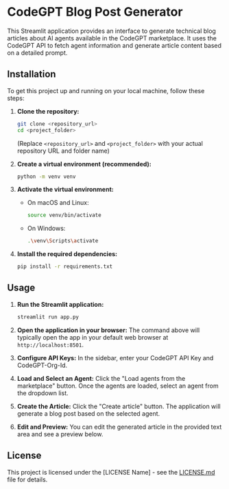 # CodeGPT Blog Post Generator

This Streamlit application provides an interface to generate technical blog articles about AI agents available in the CodeGPT marketplace. It uses the CodeGPT API to fetch agent information and generate article content based on a detailed prompt.

## Installation

To get this project up and running on your local machine, follow these steps:

1.  **Clone the repository:**
    ```bash
    git clone <repository_url>
    cd <project_folder>
    ```
    (Replace `<repository_url>` and `<project_folder>` with your actual repository URL and folder name)

2.  **Create a virtual environment (recommended):**
    ```bash
    python -m venv venv
    ```

3.  **Activate the virtual environment:**
    *   On macOS and Linux:
        ```bash
        source venv/bin/activate
        ```
    *   On Windows:
        ```bash
        .\venv\Scripts\activate
        ```

4.  **Install the required dependencies:**
    ```bash
    pip install -r requirements.txt
    ```

## Usage

1.  **Run the Streamlit application:**
    ```bash
    streamlit run app.py
    ```

2.  **Open the application in your browser:**
    The command above will typically open the app in your default web browser at `http://localhost:8501`.

3.  **Configure API Keys:**
    In the sidebar, enter your CodeGPT API Key and CodeGPT-Org-Id.

4.  **Load and Select an Agent:**
    Click the "Load agents from the marketplace" button. Once the agents are loaded, select an agent from the dropdown list.

5.  **Create the Article:**
    Click the "Create article" button. The application will generate a blog post based on the selected agent.

6.  **Edit and Preview:**
    You can edit the generated article in the provided text area and see a preview below.

## License

This project is licensed under the [LICENSE Name] - see the [LICENSE.md](LICENSE.md) file for details.
